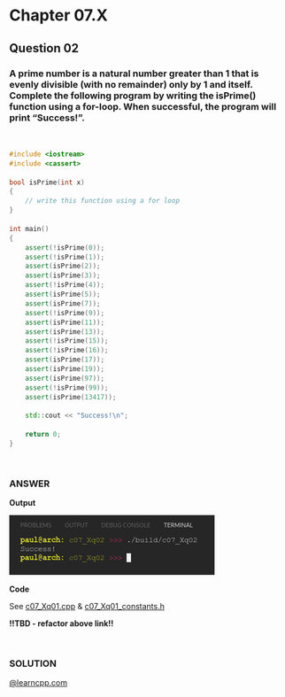 # Chapter 07.X
## Question 02

### A prime number is a natural number greater than 1 that is evenly divisible (with no remainder) only by 1 and itself. Complete the following program by writing the isPrime() function using a for-loop. When successful, the program will print “Success!”.

<br/>

```cpp
#include <iostream>
#include <cassert>

bool isPrime(int x)
{
    // write this function using a for loop
}

int main()
{
    assert(!isPrime(0));
    assert(!isPrime(1));
    assert(isPrime(2));
    assert(isPrime(3));
    assert(!isPrime(4));
    assert(isPrime(5));
    assert(isPrime(7));
    assert(!isPrime(9));
    assert(isPrime(11));
    assert(isPrime(13));
    assert(!isPrime(15));
    assert(!isPrime(16));
    assert(isPrime(17));
    assert(isPrime(19));
    assert(isPrime(97));
    assert(!isPrime(99));
    assert(isPrime(13417));

    std::cout << "Success!\n";

    return 0;
}
```

<br>

### ANSWER

**Output**

![Console Output](c07_Xq02.png "Console Output")

**Code**

See [c07_Xq01.cpp](./c07_Xq01.cpp) & [c07_Xq01_constants.h](./c07_Xq01_constants.h)

**!!TBD - refactor above link!!**

<br>

### SOLUTION
[@learncpp.com](https://www.learncpp.com/cpp-tutorial/chapter-7-comprehensive-quiz/#cpp_solution_id_1)